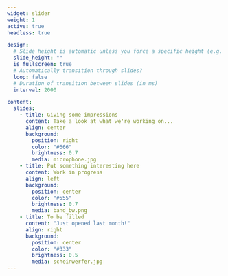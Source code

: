 ```yaml
---
widget: slider
weight: 1
active: true
headless: true

design:
  # Slide height is automatic unless you force a specific height (e.g. '400px')
  slide_height: ""
  is_fullscreen: true
  # Automatically transition through slides?
  loop: false
  # Duration of transition between slides (in ms)
  interval: 2000

content:
  slides:
    - title: Giving some impressions
      content: Take a look at what we're working on...
      align: center
      background:
        position: right
        color: "#666"
        brightness: 0.7
        media: microphone.jpg
    - title: Put something interesting here
      content: Work in progress
      align: left
      background:
        position: center
        color: "#555"
        brightness: 0.7
        media: band_bw.png
    - title: To be filled
      content: "Just opened last month!"
      align: right
      background:
        position: center
        color: "#333"
        brightness: 0.5
        media: scheinwerfer.jpg
---
```

